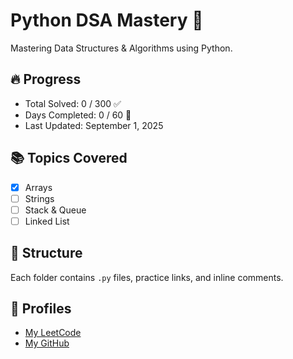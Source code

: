 # Python DSA Mastery 🚀
Mastering Data Structures & Algorithms using Python.

## 🔥 Progress
- Total Solved: 0 / 300 ✅
- Days Completed: 0 / 60 📆
- Last Updated: September 1, 2025

## 📚 Topics Covered
- [x] Arrays
- [ ] Strings
- [ ] Stack & Queue
- [ ] Linked List

## 📂 Structure
Each folder contains `.py` files, practice links, and inline comments.

## 🔗 Profiles
- [My LeetCode](https://leetcode.com/vboot2)
- [My GitHub](https://github.com/vboot2)
